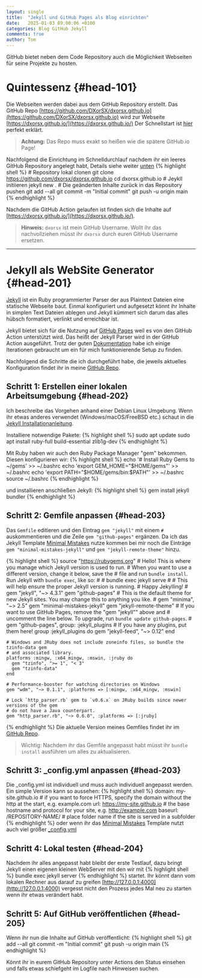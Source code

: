 ```yaml
---
layout: single
title:  "Jekyll und GitHub Pages als Blog einrichten"
date:   2025-01-03 09:00:06 +0100
categories: Blog GitHub Jekyll
comments: true
author: Tom
---
```


GitHub bietet neben dem Code Repository auch die Möglichkeit Webseiten für seine Projekte zu hosten.

# Quintessenz {#head-101}
Die Webseiten werden dabei aus dem GitHub Repository erstellt. Das GitHub Repo [https://github.com/DXorSX/dxorsx.github.io](https://github.com/DXorSX/dxorsx.github.io) wird zur Webseite [https://dxorsx.github.io/](https://dxorsx.github.io/)
Der Schnellstart ist [hier](https://pages.github.com/) perfekt erklärt.
> **Achtung:** Das Repo muss exakt so heißen wie die spätere GitHub.io Page!

Nachfolgend die Einrichtung im Schnelldurchlauf nachdem ihr ein leeres GitHub Repository angelegt habt, Details siehe weiter [unten](#head-201)
  {% highlight shell %}
    # Repository lokal clonen
    git clone https://github.com/dxorsx/dxorsx.github.io
    cd dxorsx.github.io
    # Jeykll initiieren
    jekyll new .
    # Die geänderten Inhalte zurück in das Repository pushen
    git add --all
    git commit -m "Initial commit"
    git push -u origin main
  {% endhighlight %}

Nachdem die GitHub Action gelaufen ist finden sich die Inhalte auf [https://dxorsx.github.io/](https://dxorsx.github.io/).

> **Hinweis:** `dxorsx` ist mein GitHub Username. Wollt ihr das nachvollziehen müsst ihr `dxorsx` durch euren GitHub Username ersetzen.

---


# Jekyll als WebSite Generator {#head-201}
[Jekyll][jekyll-hp] ist ein Ruby programmierter Parser der aus Plaintext Dateien eine statische Webseite baut.
Einmal konfiguriert und aufgesetzt könnt ihr Inhalte in simplen Text Dateien ablegen und Jekyll kümmert sich darum das alles hübsch formatiert, verlinkt und erreichbar ist. 

Jekyll bietet sich für die Nutzung auf [GitHub Pages][gh-pages] weil es von den GitHub Action unterstützt wird.
Das heißt der Jekyll Parser wird in der GitHub Action ausgeführt. Trotz der guten [Dokumentation][gh-pages-jekyll] habe ich einige Iterationen gebraucht um ein für mich funktionierende Setup zu finden.

Nachfolgend die Schritte die ich durchgeführt habe, die jeweils aktuelles Konfiguration findet ihr in meine [GitHub Repo][my-gh-repo].


## Schritt 1: Erstellen einer lokalen Arbeitsumgebung {#head-202}
Ich beschreibe das Vorgehen anhand einer Debian Linux Umgebung. Wenn ihr etwas anderes verwendet (Windows/macOS/FreeBSD etc.) schaut in die [Jekyll Installationanleitung][jekyll-install].

Installiere notwendige Pakete:
  {% highlight shell %}
    sudo apt update
    sudo apt install ruby-full build-essential zlib1g-dev
  {% endhighlight %}

Mit Ruby haben wir auch den Ruby Package Manager "gem" bekommen. Diesen konfigurieren wir: 
  {% highlight shell %}
    echo '# Install Ruby Gems to ~/gems' >> ~/.bashrc
    echo 'export GEM_HOME="$HOME/gems"' >> ~/.bashrc
    echo 'export PATH="$HOME/gems/bin:$PATH"' >> ~/.bashrc
    source ~/.bashrc
  {% endhighlight %}  

und installieren anschließen Jekyll:
  {% highlight shell %}
    gem install jekyll bundler
  {% endhighlight %}


## Schritt 2: Gemfile anpassen {#head-203}
Das `Gemfile` editieren und den Eintrag `gem "jekyll"` mit einem `#` auskommentieren und die Zeile `gem "github-pages"` ergänzen.
Da ich das Jekyll Template [Minimal Mistakes][min-mistakes] nutze kommen bei mir noch die Einträge `gem "minimal-mistakes-jekyll"` und `gem "jekyll-remote-theme"` hinzu.

  {% highlight shell %}
    source "https://rubygems.org"
    # Hello! This is where you manage which Jekyll version is used to run.
    # When you want to use a different version, change it below, save the
    # file and run `bundle install`. Run Jekyll with `bundle exec`, like so:
    #
    #     bundle exec jekyll serve
    #
    # This will help ensure the proper Jekyll version is running.
    # Happy Jekylling!
    # gem "jekyll", "~> 4.3.1"
    gem "github-pages"
    # This is the default theme for new Jekyll sites. You may change this to anything you like.
    # gem "minima", "~> 2.5"
    gem "minimal-mistakes-jekyll"
    gem "jekyll-remote-theme"
    # If you want to use GitHub Pages, remove the "gem "jekyll"" above and
    # uncomment the line below. To upgrade, run `bundle update github-pages`.
    # gem "github-pages", group: :jekyll_plugins
    # If you have any plugins, put them here!
    group :jekyll_plugins do
      gem "jekyll-feed", "~> 0.12"
    end

    # Windows and JRuby does not include zoneinfo files, so bundle the tzinfo-data gem
    # and associated library.
    platforms :mingw, :x64_mingw, :mswin, :jruby do
      gem "tzinfo", ">= 1", "< 3"
      gem "tzinfo-data"
    end

    # Performance-booster for watching directories on Windows
    gem "wdm", "~> 0.1.1", :platforms => [:mingw, :x64_mingw, :mswin]

    # Lock `http_parser.rb` gem to `v0.6.x` on JRuby builds since newer versions of the gem
    # do not have a Java counterpart.
    gem "http_parser.rb", "~> 0.6.0", :platforms => [:jruby]
  {% endhighlight %}
Die aktuelle Version meines Gemfiles findet ihr im [GitHub Repo][my-gh-repo-gemfile].

> Wichtig: Nachdem ihr das Gemfile angepasst habt müsst ihr `bundle install` ausführen um alles zu aktualisieren.

## Schritt 3: _config.yml anpassen {#head-203}
Die _config.yml ist individuell und muss auch individuell angepasst werden.
Ein simple Version kann so aussehen:
  {% highlight shell %}
    domain: my-site.github.io       # if you want to force HTTPS, specify the domain without the http at the start, e.g. example.com
    url: https://my-site.github.io  # the base hostname and protocol for your site, e.g. http://example.com
    baseurl: /REPOSITORY-NAME/      # place folder name if the site is served in a subfolder
  {% endhighlight %}
oder wenn ihr das [Minimal Mistakes][min-mistakes] Template nutzt auch viel größer [_config.yml][my-gh-repo-configfile]


## Schritt 4: Lokal testen {#head-204}
Nachdem ihr alles angepasst habt bleibt der erste Testlauf, dazu bringt Jekyll einen eigenen kleinen WebServer mit den wir mit 
  {% highlight shell %}
    bundle exec jekyll server
  {% endhighlight %}
startet. Ihr könnt dann vom lokalen Rechner aus darauf zu greifen [http://127.0.0.1:4000](http://127.0.0.1:4000) vergesst nicht den Prozess jedes Mal neu zu starten wenn ihr etwas verändert habt.


## Schritt 5: Auf GitHub veröffentlichen {#head-205}
Wenn ihr nun die Inhalte auf GitHub veröffentlicht:
{% highlight shell %}
git add --all
git commit -m "Initial commit"
git push -u origin main
{% endhighlight %}

Könnt ihr in eurem GitHub Repository unter Actions den Status einsehen und falls etwas schiefgeht im Logfile nach Hinweisen suchen.


[jekyll-hp]:             https://jekyllrb.com/
[jekyll-install]:        https://jekyllrb.com/docs/installation/
[gh-pages]:              https://pages.github.io
[gh-pages-jekyll]:       https://docs.github.com/en/pages/setting-up-a-github-pages-site-with-jekyll/about-github-pages-and-jekyll
[my-gh-repo]:            https://github.com/DXorSX/dxorsx.github.io
[my-gh-repo-gemfile]:    https://github.com/DXorSX/dxorsx.github.io/blob/main/Gemfile
[my-gh-repo-configfile]: https://github.com/DXorSX/dxorsx.github.io/blob/main/_config.yml
[min-mistakes]:          https://mmistakes.github.io/minimal-mistakes/